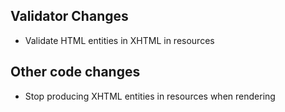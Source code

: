 ## Validator Changes

* Validate HTML entities in XHTML in resources

## Other code changes

* Stop producing XHTML entities in resources when rendering
